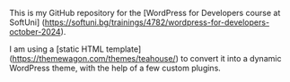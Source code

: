 This is my GitHub repository for the [WordPress for Developers course at SoftUni] (https://softuni.bg/trainings/4782/wordpress-for-developers-october-2024).

I am using a [static HTML template] (https://themewagon.com/themes/teahouse/) to convert it into a dynamic WordPress theme, with the help of a few custom plugins.
